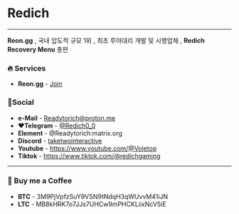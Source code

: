 # Redich
---
**Reon.gg** , 국내 압도적 규모 1위 , 최초 루아대리 개발 및 시행업체 , **Redich Recovery Menu** 총판

### 🔥 Services
* **Reon.gg** - [Join](http://Reon.gg)

### 🔗Social
* **e-Mail** - Readytorich@proton.me
* **❤Telegram** - [@Redich0_0](https://t.me/Redich0_0)
* **Element** - @Readytorich:matrix.org
* **Discord** - [taketwointeractive](https://discord.com/users/1053641830639603736)
* **Youtube** - https://www.youtube.com/@Voletop
* **Tiktok** - https://www.tiktok.com/@redichgaming
---
### 🍷 Buy me a Coffee
* **BTC** - 3M9PjVpfzSuY9VSN9tNdqH3qWUvvM41iJN
* **LTC** - MB8kHRK7o7JJs7UHCw9mPHCKLiixNcV5iE
